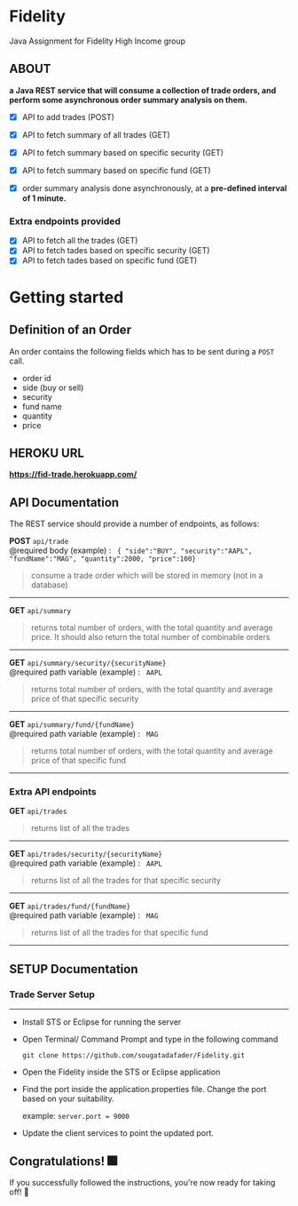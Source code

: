 # Fidelity 
Java Assignment for Fidelity High Income group

## ABOUT

**a Java REST service that will consume a collection of trade orders, and perform some asynchronous
order summary analysis on them.**

- [x] API to add trades (POST) 
- [x] API to fetch summary of all trades (GET)
- [x] API to fetch summary based on specific security (GET)
- [x] API to fetch summary based on specific fund (GET)
- [x] order summary analysis done asynchronously, at a **pre-defined interval of 1 minute.**


### Extra endpoints provided
 - [x] API to fetch all the trades (GET)
 - [x] API to fetch tades based on specific security (GET)
 - [x] API to fetch tades based on specific fund (GET)

# Getting started

## Definition of an Order

An order contains the following fields which has to be sent during a ```POST``` call.
   * order id
   * side (buy or sell)
   * security
   * fund name
   * quantity
   * price

## HEROKU URL
 **https://fid-trade.herokuapp.com/**

## API Documentation
The REST service should provide a number of endpoints, as follows:

**POST** ```api/trade``` 
 <br /> 
@required body (example) : 
``` { "side":"BUY", "security":"AAPL", "fundName":"MAG", "quantity":2000, "price":100}```

>consume a trade order which will be stored in memory (not in a database)
 - - - -
 
**GET** ```api/summary``` 
>returns total number of orders, with the total quantity and average price. It should also return
the total number of combinable orders
 - - - -

**GET** ```api/summary/security/{securityName}```
<br /> 
@required path variable (example) :
``` AAPL```
>returns total number of orders, with the total quantity and average price of that specific security
 - - - -

**GET** ```api/summary/fund/{fundName}```
<br /> 
@required path variable (example) :
``` MAG```
>returns total number of orders, with the total quantity and average price of that specific fund
 - - - -

### Extra API endpoints

 
**GET** ```api/trades``` 
>returns list of all the trades
 - - - -

**GET** ```api/trades/security/{securityName}```
<br /> 
@required path variable (example) :
``` AAPL```
>returns list of all the trades for that specific security
 - - - -

**GET** ```api/trades/fund/{fundName}```
<br /> 
@required path variable (example) :
``` MAG```
>returns list of all the trades for that specific fund
 - - - -



## SETUP Documentation
### Trade Server Setup
---

*  Install STS or Eclipse for running the server

*  Open Terminal/ Command Prompt and type in the following command

   ```git clone https://github.com/sougatadafader/Fidelity.git```

*  Open the Fidelity inside the STS or Eclipse application

*  Find the port inside the application.properties file. Change the port based on your suitability.

   example: ```server.port = 9000```

*  Update the client services to point the updated port.

## Congratulations! :fireworks:


 If you successfully followed the instructions, you're now ready for taking off! :rocket:	



